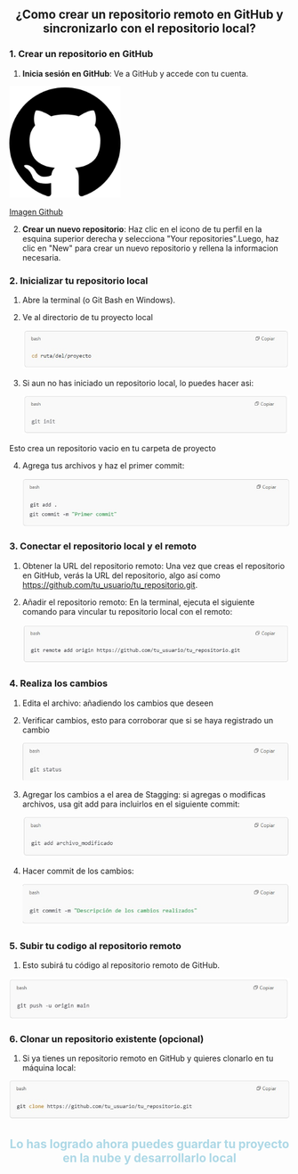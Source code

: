 ## <center>**¿Como crear un repositorio remoto en GitHub y sincronizarlo con el repositorio local?**<center>

### 1. Crear un repositorio en GitHub

1. **Inicia sesión en GitHub**: Ve a GitHub y accede con tu cuenta.

<img src="../images/Github.png" alt="Texto alternativo" width="200" height="200">

[Imagen Github](https://www.flaticon.es/icono-gratis/logotipo-de-github_25231)

2. **Crear un nuevo repositorio**: Haz clic en el icono de tu perfil en la esquina superior derecha y selecciona "Your repositories".Luego, haz clic en "New" para crear un nuevo repositorio y rellena la informacion necesaria. 

### 2. **Inicializar tu repositorio local**
        
1. Abre la terminal (o Git Bash en Windows).
    
2. Ve al directorio de tu proyecto local

    ![1](/images/1..jpeg)

3. Si aun no has iniciado un repositorio local, lo puedes hacer asi:

    ![2](/images/2..jpeg)

Esto crea un repositorio vacio en tu carpeta de proyecto 

4. Agrega tus archivos y haz el primer commit:

    ![3](/images/3..jpeg)

### 3. **Conectar el repositorio local y el remoto**

1. Obtener la URL del repositorio remoto: Una vez que creas el repositorio en GitHub, verás la URL del repositorio, algo así como https://github.com/tu_usuario/tu_repositorio.git.
    
2. Añadir el repositorio remoto: En la terminal, ejecuta el siguiente comando para vincular tu repositorio local con el remoto:

    ![4](/images/4..jpeg)

### 4. **Realiza los cambios**

1. Edita el archivo: añadiendo los cambios que deseen 

2. Verificar cambios, esto para corroborar que si se haya registrado un cambio

   ![11](/images/11..jpeg)

3. Agregar los cambios a el area de Stagging: si agregas o modificas archivos, usa git add para incluirlos en el siguiente commit:

   ![12](/images/12..jpeg)

4. Hacer commit de los cambios: 

    ![13](/images/13..jpeg)

### 5. **Subir tu codigo al repositorio remoto**

1. Esto subirá tu código al repositorio remoto de GitHub.

  ![6](/images/6..jpeg)

### 6. **Clonar un repositorio existente (opcional)**

1. Si ya tienes un repositorio remoto en GitHub y quieres clonarlo en tu máquina local:

![10](/images/10..jpeg)

<font color="#ADD8E6">

## <center>**Lo has logrado ahora puedes guardar tu proyecto en la nube y desarrollarlo local**<center>


